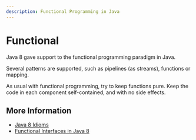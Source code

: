 ```yaml
---
description: Functional Programming in Java
---
```


# Functional

Java 8 gave support to the functional programming paradigm in Java.

Several patterns are supported, such as pipelines \(as streams\), functions or mapping.

As usual with functional programming, try to keep functions pure. Keep the code in each component self-contained, and with no side effects.

## More Information

* [Java 8 Idioms](https://www.ibm.com/developerworks/java/library/j-java8idioms5/index.html)
* [Functional Interfaces in Java 8](http://www.baeldung.com/java-8-functional-interfaces)

